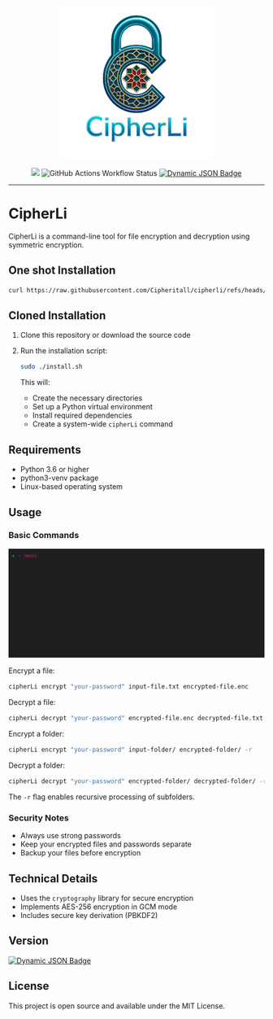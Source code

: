 <p align="center">
    <img src= "https://github.com/Cipheritall/cipherli/blob/main/cipherli.png?raw=true"
        height="300">
</p>
<p align="center">
   <img src="https://img.shields.io/badge/Linux-FCC624?logo=linux&logoColor=black" />
   <img alt="GitHub Actions Workflow Status" src="https://img.shields.io/github/actions/workflow/status/Cipheritall/cipherli/test.yml">
    
<a href="https://github.com/Cipheritall/cipherli/releases/latest">
<img alt="Dynamic JSON Badge" src="https://img.shields.io/badge/dynamic/json?url=https%3A%2F%2Fapi.github.com%2Frepos%2Fcipheritall%2Fcipherli%2Freleases%2Flatest&query=name&logo=auto&label=Latest%20version&labelColor=%23bf9999&color=%23078528&link=https%3A%2F%2Fgithub.com%2FCipheritall%2Fcipherli%2Freleases"></a>
</p>

------

# CipherLi
CipherLi is a command-line tool for file encryption and decryption using symmetric encryption.

## One shot Installation
   ```bash
   curl https://raw.githubusercontent.com/Cipheritall/cipherli/refs/heads/main/get.sh | sh
   ```
   
## Cloned Installation
1. Clone this repository or download the source code
2. Run the installation script:

   ```bash
   sudo ./install.sh
   ```

   This will:
   - Create the necessary directories
   - Set up a Python virtual environment
   - Install required dependencies
   - Create a system-wide `cipherLi` command

## Requirements

- Python 3.6 or higher
- python3-venv package
- Linux-based operating system

## Usage

### Basic Commands

![How to use](./usage.gif "How to use")

Encrypt a file:

```bash
cipherLi encrypt "your-password" input-file.txt encrypted-file.enc
```

Decrypt a file:

```bash
cipherLi decrypt "your-password" encrypted-file.enc decrypted-file.txt
```

Encrypt a folder:

```bash
cipherLi encrypt "your-password" input-folder/ encrypted-folder/ -r
```

Decrypt a folder:

```bash
cipherLi decrypt "your-password" encrypted-folder/ decrypted-folder/ -r
```

The `-r` flag enables recursive processing of subfolders.

### Security Notes

- Always use strong passwords
- Keep your encrypted files and passwords separate
- Backup your files before encryption

## Technical Details

- Uses the `cryptography` library for secure encryption
- Implements AES-256 encryption in GCM mode
- Includes secure key derivation (PBKDF2)

## Version

<a href="https://github.com/Cipheritall/cipherli/releases/latest">
<img alt="Dynamic JSON Badge" src="https://img.shields.io/badge/dynamic/json?url=https%3A%2F%2Fapi.github.com%2Frepos%2Fcipheritall%2Fcipherli%2Freleases%2Flatest&query=name&style=for-the-badge&logo=auto&label=Latest%20version&labelColor=%23ff0000&color=%23078528&link=https%3A%2F%2Fgithub.com%2FCipheritall%2Fcipherli%2Freleases">
</a>

## License

This project is open source and available under the MIT License.
